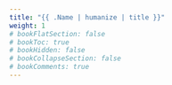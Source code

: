```yaml
---
title: "{{ .Name | humanize | title }}"
weight: 1
# bookFlatSection: false
# bookToc: true
# bookHidden: false
# bookCollapseSection: false
# bookComments: true
---
```

